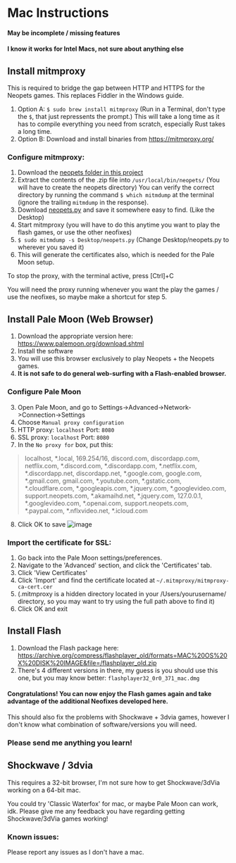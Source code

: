 # Mac Instructions

#### May be incomplete / missing features
#### I know it works for Intel Macs, not sure about anything else


## Install mitmproxy
This is required to bridge the gap between HTTP and HTTPS for the Neopets games. This replaces Fiddler in the Windows guide.

1. Option A: `$ sudo brew install mitmproxy` (Run in a Terminal, don't type the `$`, that just repressents the prompt.) This will take a long time as it has to compile everything you need from scratch, especially Rust takes a long time.
2. Option B: Download and install binaries from https://mitmproxy.org/

### Configure mitmproxy:
1. Download the [neopets folder in this project](https://download-directory.github.io/?url=https://github.com/themrrobert/neopets-flash-fix-windows-10/tree/main/neopets)
2. Extract the contents of the .zip file into `/usr/local/bin/neopets/` (You will have to create the neopets directory) You can verify the correct directory by running the command `$ which mitmdump` at the terminal (ignore the trailing `mitmdump` in the response).
3. Download [neopets.py](mitmproxy/neopets.py) and save it somewhere easy to find. (Like the Desktop)
4. Start mitmproxy (you will have to do this anytime you want to play the flash games, or use the other neofixes)
5. `$ sudo mitmdump -s Desktop/neopets.py`  (Change Desktop/neopets.py to wherever you saved it)
6. This will generate the certificates also, which is needed for the Pale Moon setup.

To stop the proxy, with the terminal active, press [Ctrl]+C 

You will need the proxy running whenever you want the play the games / use the neofixes, so maybe make a shortcut for step 5.

## Install Pale Moon (Web Browser)
1. Download the appropriate version here: https://www.palemoon.org/download.shtml
2. Install the software
3. You will use this browser exclusively to play Neopets + the Neopets games. 
4. **It is not safe to do general web-surfing with a Flash-enabled browser.**

### Configure Pale Moon
3. Open Pale Moon, and go to Settings->Advanced->Network->Connection->Settings
4. Choose `Manual proxy configuration`
5. HTTP proxy: `localhost` Port: `8080`
6. SSL proxy: `localhost` Port: `8080`
7. In the `No proxy for` box, put this:
> localhost, *.local, 169.254/16, discord.com, discordapp.com, netflix.com, *.discord.com, *.discordapp.com, *.netflix.com, *.discordapp.net, discordapp.net, *.google.com, google.com, *.gmail.com, gmail.com, *.youtube.com, *.gstatic.com, *.cloudflare.com, *.googleapis.com, *.jquery.com, *.googlevideo.com, support.neopets.com, *.akamaihd.net, *.jquery.com, 127.0.0.1, *.googlevideo.com, *.openai.com, support.neopets.com, *.paypal.com, *.nflxvideo.net, *.icloud.com
8. Click OK to save
![image](https://github.com/themrrobert/neopets-flash-fix-windows-10/assets/10122432/c137d39f-2758-41f2-bf57-1da368f8e93b)

### Import the certificate for SSL:
1. Go back into the Pale Moon settings/preferences.
2. Navigate to the 'Advanced' section, and click the 'Certificates' tab.
3. Click 'View Certificates'
4. Click 'Import' and find the certificate located at `~/.mitmproxy/mitmproxy-ca-cert.cer` 
5. (.mitmproxy is a hidden directory located in your /Users/yourusername/ directory, so you may want to try using the full path above to find it)
6. Click OK and exit
 
## Install Flash
1. Download the Flash package here: https://archive.org/compress/flashplayer_old/formats=MAC%20OS%20X%20DISK%20IMAGE&file=/flashplayer_old.zip
2. There's 4 different versions in there, my guess is you should use this one, but you may know better: `flashplayer32_0r0_371_mac.dmg`

#### Congratulations! You can now enjoy the Flash games again and take advantage of the additional Neofixes developed here.

This should also fix the problems with Shockwave + 3dvia games, however I don't know what combination of software/versions you will need. 

### Please send me anything you learn! 

## Shockwave / 3dvia
This requires a 32-bit browser, I'm not sure how to get Shockwave/3dVia working on a 64-bit mac.

You could try 'Classic Waterfox' for mac, or maybe Pale Moon can work, idk. Please give me any feedback you have regarding getting Shockwave/3dVia games working!

### Known issues:

Please report any issues as I don't have a mac.
